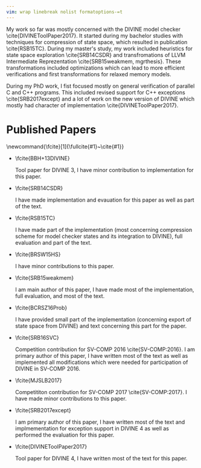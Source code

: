 ```yaml
---
vim: wrap linebreak nolist formatoptions-=t
---
```


My work so far was mostly concerned with the DIVINE model checker \cite{DIVINEToolPaper2017}.
It started during my bachelor studies with techniques for compression of state space, which resulted in publication \cite{RSB15TC}.
During my master's study, my work included heuristics for state space exploration \cite{SRB14CSDR} and transfromations of LLVM Intermediate Reprezentation \cite{SRB15weakmem, mgrthesis}.
These transformations included optimizations which can lead to more efficient verifications and first transformations for relaxed memory models.

During my PhD work, I fist focused mostly on general verification of parallel C and C++ programs.
This included revised support for C++ exceptions \cite{SRB2017except} and a lot of work on the new version of DIVINE which mostly had character of implementation \cite{DIVINEToolPaper2017}.

# Published Papers

\newcommand{\fcite}[1]{\fullcite{#1}~\cite{#1}}

*   \fcite{BBH+13DIVINE}

     Tool paper for DIVINE 3, I have minor contribution to implementation for this paper.

*   \fcite{SRB14CSDR}

    I have made implementation and evauation for this paper as well as part of the text.

*   \fcite{RSB15TC}

    I have made part of the implementation (most concerning compression scheme for model checker states and its integration to DIVINE), full evaluation and part of the text.

*   \fcite{BRSW15HS}

    I have minor contributions to this paper.

*   \fcite{SRB15weakmem}

    I am main author of this paper, I have made most of the implementation, full evaluation, and most of the text.

*   \fcite{BCRSZ16Prob}

    I have provided small part of the implementation (concerning export of state
    space from DIVINE) and text concerning this part for the paper.

*   \fcite{SRB16SVC}

    Competition contribution for SV-COMP 2016 \cite{SV-COMP:2016}.
    I am primary author of this paper, I have written most of the text as well
    as implemented all modifications which were needed for participation of
    DIVINE in SV-COMP 2016.

*   \fcite{MJSLB2017}

    Competititon contribution for SV-COMP 2017 \cite{SV-COMP:2017}. I have made minor contributions to this paper.

*   \fcite{SRB2017except}

    I am primary author of this paper, I have written most of the text and implmementation for exception support in DIVINE 4 as well as performed the evaluation for this paper.

*   \fcite{DIVINEToolPaper2017}

    Tool paper for DIVINE 4, I have written most of the text for this paper.
